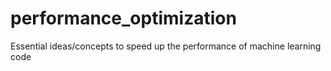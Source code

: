 # performance_optimization
Essential ideas/concepts to speed up the performance of machine learning code

